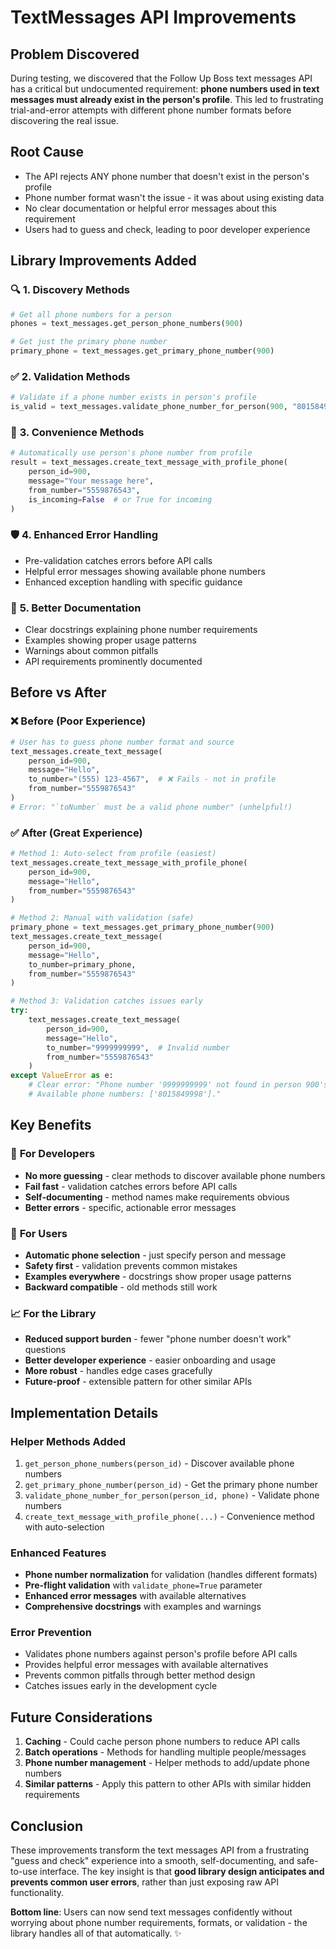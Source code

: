 # TextMessages API Improvements

## Problem Discovered
During testing, we discovered that the Follow Up Boss text messages API has a critical but undocumented requirement: **phone numbers used in text messages must already exist in the person's profile**. This led to frustrating trial-and-error attempts with different phone number formats before discovering the real issue.

## Root Cause
- The API rejects ANY phone number that doesn't exist in the person's profile
- Phone number format wasn't the issue - it was about using existing data
- No clear documentation or helpful error messages about this requirement
- Users had to guess and check, leading to poor developer experience

## Library Improvements Added

### 🔍 **1. Discovery Methods**
```python
# Get all phone numbers for a person
phones = text_messages.get_person_phone_numbers(900)

# Get just the primary phone number  
primary_phone = text_messages.get_primary_phone_number(900)
```

### ✅ **2. Validation Methods**
```python
# Validate if a phone number exists in person's profile
is_valid = text_messages.validate_phone_number_for_person(900, "8015849998")
```

### 🚀 **3. Convenience Methods**
```python
# Automatically use person's phone number from profile
result = text_messages.create_text_message_with_profile_phone(
    person_id=900,
    message="Your message here",
    from_number="5559876543",
    is_incoming=False  # or True for incoming
)
```

### 🛡️ **4. Enhanced Error Handling**
- Pre-validation catches errors before API calls
- Helpful error messages showing available phone numbers
- Enhanced exception handling with specific guidance

### 📝 **5. Better Documentation**
- Clear docstrings explaining phone number requirements
- Examples showing proper usage patterns
- Warnings about common pitfalls
- API requirements prominently documented

## Before vs After

### ❌ **Before (Poor Experience)**
```python
# User has to guess phone number format and source
text_messages.create_text_message(
    person_id=900,
    message="Hello",
    to_number="(555) 123-4567",  # ❌ Fails - not in profile
    from_number="5559876543"
)
# Error: "`toNumber` must be a valid phone number" (unhelpful!)
```

### ✅ **After (Great Experience)**
```python
# Method 1: Auto-select from profile (easiest)
text_messages.create_text_message_with_profile_phone(
    person_id=900,
    message="Hello",
    from_number="5559876543"
)

# Method 2: Manual with validation (safe)
primary_phone = text_messages.get_primary_phone_number(900)
text_messages.create_text_message(
    person_id=900,
    message="Hello", 
    to_number=primary_phone,
    from_number="5559876543"
)

# Method 3: Validation catches issues early
try:
    text_messages.create_text_message(
        person_id=900,
        message="Hello",
        to_number="9999999999",  # Invalid number
        from_number="5559876543"
    )
except ValueError as e:
    # Clear error: "Phone number '9999999999' not found in person 900's profile. 
    # Available phone numbers: ['8015849998']."
```

## Key Benefits

### 🎯 **For Developers**
- **No more guessing** - clear methods to discover available phone numbers
- **Fail fast** - validation catches errors before API calls  
- **Self-documenting** - method names make requirements obvious
- **Better errors** - specific, actionable error messages

### 🚀 **For Users** 
- **Automatic phone selection** - just specify person and message
- **Safety first** - validation prevents common mistakes
- **Examples everywhere** - docstrings show proper usage patterns
- **Backward compatible** - old methods still work

### 📈 **For the Library**
- **Reduced support burden** - fewer "phone number doesn't work" questions
- **Better developer experience** - easier onboarding and usage  
- **More robust** - handles edge cases gracefully
- **Future-proof** - extensible pattern for other similar APIs

## Implementation Details

### Helper Methods Added
1. `get_person_phone_numbers(person_id)` - Discover available phone numbers
2. `get_primary_phone_number(person_id)` - Get the primary phone number
3. `validate_phone_number_for_person(person_id, phone)` - Validate phone numbers
4. `create_text_message_with_profile_phone(...)` - Convenience method with auto-selection

### Enhanced Features
- **Phone number normalization** for validation (handles different formats)
- **Pre-flight validation** with `validate_phone=True` parameter
- **Enhanced error messages** with available alternatives
- **Comprehensive docstrings** with examples and warnings

### Error Prevention
- Validates phone numbers against person's profile before API calls
- Provides helpful error messages with available alternatives  
- Prevents common pitfalls through better method design
- Catches issues early in the development cycle

## Future Considerations

1. **Caching** - Could cache person phone numbers to reduce API calls
2. **Batch operations** - Methods for handling multiple people/messages
3. **Phone number management** - Helper methods to add/update phone numbers
4. **Similar patterns** - Apply this pattern to other APIs with similar hidden requirements

## Conclusion

These improvements transform the text messages API from a frustrating "guess and check" experience into a smooth, self-documenting, and safe-to-use interface. The key insight is that **good library design anticipates and prevents common user errors**, rather than just exposing raw API functionality.

**Bottom line**: Users can now send text messages confidently without worrying about phone number requirements, formats, or validation - the library handles all of that automatically. ✨ 